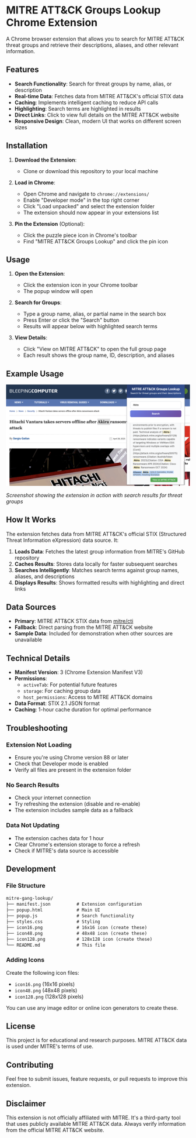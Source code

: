 # MITRE ATT&CK Groups Lookup Chrome Extension

A Chrome browser extension that allows you to search for MITRE ATT&CK threat groups and retrieve their descriptions, aliases, and other relevant information.

## Features

- **Search Functionality**: Search for threat groups by name, alias, or description
- **Real-time Data**: Fetches data from MITRE ATT&CK's official STIX data
- **Caching**: Implements intelligent caching to reduce API calls
- **Highlighting**: Search terms are highlighted in results
- **Direct Links**: Click to view full details on the MITRE ATT&CK website
- **Responsive Design**: Clean, modern UI that works on different screen sizes

## Installation

1. **Download the Extension**:
   - Clone or download this repository to your local machine

2. **Load in Chrome**:
   - Open Chrome and navigate to `chrome://extensions/`
   - Enable "Developer mode" in the top right corner
   - Click "Load unpacked" and select the extension folder
   - The extension should now appear in your extensions list

3. **Pin the Extension** (Optional):
   - Click the puzzle piece icon in Chrome's toolbar
   - Find "MITRE ATT&CK Groups Lookup" and click the pin icon

## Usage

1. **Open the Extension**:
   - Click the extension icon in your Chrome toolbar
   - The popup window will open

2. **Search for Groups**:
   - Type a group name, alias, or partial name in the search box
   - Press Enter or click the "Search" button
   - Results will appear below with highlighted search terms

3. **View Details**:
   - Click "View on MITRE ATT&CK" to open the full group page
   - Each result shows the group name, ID, description, and aliases

## Example Usage

![Example Use](example-use.png)

*Screenshot showing the extension in action with search results for threat groups*

## How It Works

The extension fetches data from MITRE ATT&CK's official STIX (Structured Threat Information eXpression) data source. It:

1. **Loads Data**: Fetches the latest group information from MITRE's GitHub repository
2. **Caches Results**: Stores data locally for faster subsequent searches
3. **Searches Intelligently**: Matches search terms against group names, aliases, and descriptions
4. **Displays Results**: Shows formatted results with highlighting and direct links

## Data Sources

- **Primary**: MITRE ATT&CK STIX data from [mitre/cti](https://github.com/mitre/cti)
- **Fallback**: Direct parsing from the MITRE ATT&CK website
- **Sample Data**: Included for demonstration when other sources are unavailable

## Technical Details

- **Manifest Version**: 3 (Chrome Extension Manifest V3)
- **Permissions**: 
  - `activeTab`: For potential future features
  - `storage`: For caching group data
  - `host_permissions`: Access to MITRE ATT&CK domains
- **Data Format**: STIX 2.1 JSON format
- **Caching**: 1-hour cache duration for optimal performance

## Troubleshooting

### Extension Not Loading
- Ensure you're using Chrome version 88 or later
- Check that Developer mode is enabled
- Verify all files are present in the extension folder

### No Search Results
- Check your internet connection
- Try refreshing the extension (disable and re-enable)
- The extension includes sample data as a fallback

### Data Not Updating
- The extension caches data for 1 hour
- Clear Chrome's extension storage to force a refresh
- Check if MITRE's data source is accessible

## Development

### File Structure
```
mitre-gang-lookup/
├── manifest.json          # Extension configuration
├── popup.html             # Main UI
├── popup.js               # Search functionality
├── styles.css             # Styling
├── icon16.png             # 16x16 icon (create these)
├── icon48.png             # 48x48 icon (create these)
├── icon128.png            # 128x128 icon (create these)
└── README.md              # This file
```

### Adding Icons
Create the following icon files:
- `icon16.png` (16x16 pixels)
- `icon48.png` (48x48 pixels) 
- `icon128.png` (128x128 pixels)

You can use any image editor or online icon generators to create these.

## License

This project is for educational and research purposes. MITRE ATT&CK data is used under MITRE's terms of use.

## Contributing

Feel free to submit issues, feature requests, or pull requests to improve this extension.

## Disclaimer

This extension is not officially affiliated with MITRE. It's a third-party tool that uses publicly available MITRE ATT&CK data. Always verify information from the official MITRE ATT&CK website.
